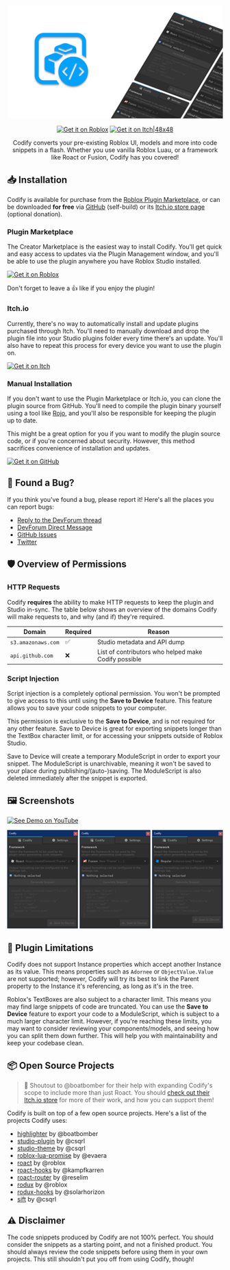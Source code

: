 <!-- Links -->
[plugin]: https://create.roblox.com/marketplace/asset/4749111907
[itch]: https://csqrl.itch.io/codify
[repo]: https://github.com/csqrl/codify-plugin
[issues]: https://github.com/csqrl/codify-plugin/issues
[rojo]: https://rojo.space
[devforum-thread]: https://devforum.roblox.com/t/473076
[devforum-dm]: https://devforum.roblox.com/new-message?username=csqrl&title=%5BCodify%5D%20Bug%20Report
[twitter]: https://twitter.com/csqrI
[yt-demo]: https://youtu.be/aLFWPKNiBGU

<!-- Images -->
[images/cover]: https://github.com/csqrl/codify-plugin/raw/main/assets/Cover.png
[images/roblox-badge]: https://gist.github.com/csqrl/56c5f18b229ca1e61feb6eb5fb149f43/raw/robloxAnimated.svg
[images/itch-badge]: https://gist.github.com/csqrl/56c5f18b229ca1e61feb6eb5fb149f43/raw/itch.svg
[images/github-badge]: https://gist.github.com/csqrl/56c5f18b229ca1e61feb6eb5fb149f43/raw/githubSource.svg
[images/screenshots-row]: https://github.com/csqrl/codify-plugin/raw/main/assets/PluginScreenshots.png
[images/yt-demo]: https://github.com/csqrl/codify-plugin/raw/main/assets/YouTubeEmbed.png

<!-- Content -->
<div align="center">

![Codify Cover Image][images/cover]

[![Get it on Roblox][images/roblox-badge]][plugin] [![Get it on Itch|48x48][images/itch-badge]][itch]

Codify converts your pre-existing Roblox UI, models and more into code snippets in a flash. Whether you use vanilla Roblox Luau, or a framework like Roact or Fusion, Codify has you covered!

</div>

## :inbox_tray: Installation

Codify is available for purchase from the [Roblox Plugin Marketplace][plugin], or can be downloaded **for free** via [GitHub][repo] (self-build) or its [Itch.io store page][itch] (optional donation).

### Plugin Marketplace

The Creator Marketplace is the easiest way to install Codify. You'll get quick and easy access to updates via the Plugin Management window, and you'll be able to use the plugin anywhere you have Roblox Studio installed.

[![Get it on Roblox][images/roblox-badge]][plugin]

Don't forget to leave a :thumbsup: like if you enjoy the plugin!

### Itch.io

Currently, there's no way to automatically install and update plugins purchased through Itch. You'll need to manually download and drop the plugin file into your Studio plugins folder every time there's an update. You'll also have to repeat this process for every device you want to use the plugin on.

[![Get it on Itch][images/itch-badge]][itch]

### Manual Installation

If you don't want to use the Plugin Marketplace or Itch.io, you can clone the plugin source from GitHub. You'll need to compile the plugin binary yourself using a tool like [Rojo][rojo], and you'll also be responsible for keeping the plugin up to date.

This might be a great option for you if you want to modify the plugin source code, or if you're concerned about security. However, this method sacrifices convenience of installation and updates.

[![Get it on GitHub][images/github-badge]][repo]

## :bug: Found a Bug?

If you think you've found a bug, please report it! Here's all the places you can report bugs:

* [Reply to the DevForum thread][devforum-thread]
* [DevForum Direct Message][devforum-dm]
* [GitHub Issues][issues]
* [Twitter][twitter]

## :shield: Overview of Permissions

### HTTP Requests

Codify **requires** the ability to make HTTP requests to keep the plugin and Studio in-sync. The table below shows an overview of the domains Codify will make requests to, and why (and if) they're required.

| Domain | Required | Reason |
|--------|----------|--------|
| `s3.amazonaws.com` | :white_check_mark: | Studio metadata and API dump |
| `api.github.com` | :x: | List of contributors who helped make Codify possible |

### Script Injection

Script injection is a completely optional permission. You won't be prompted to give access to this until using the **Save to Device** feature. This feature allows you to save your code snippets to your computer.

This permission is exclusive to the **Save to Device**, and is not required for any other feature. Save to Device is great for exporting snippets longer than the TextBox character limit, or for accessing your snippets outside of Roblox Studio.

Save to Device will create a temporary ModuleScript in order to export your snippet. The ModuleScript is unarchivable, meaning it won't be saved to your place during publishing/(auto-)saving. The ModuleScript is also deleted immediately after the snippet is exported.

## :framed_picture: Screenshots

[![See Demo on YouTube][images/yt-demo]][yt-demo]

![Screenshots][images/screenshots-row]

## :thinking: Plugin Limitations

Codify does not support Instance properties which accept another Instance as its value. This means properties such as `Adornee` or `ObjectValue.Value` are not supported; however, Codify will try its best to link the Parent property to the Instance it's referencing, as long as it's in the tree.

Roblox's TextBoxes are also subject to a character limit. This means you may find large snippets of code are truncated. You can use the **Save to Device** feature to export your code to a ModuleScript, which is subject to a much larger character limit. However, if you're reaching these limits, you may want to consider reviewing your components/models, and seeing how you can split them down further. This will help you with maintainability and keep your codebase clean.

## :package: Open Source Projects

> :mega: Shoutout to @boatbomber for their help with expanding Codify's scope to include more than just Roact. You should [check out their Itch.io store](https://boatbomber.itch.io/) for more of their work, and how you can support them!

Codify is built on top of a few open source projects. Here's a list of the projects Codify uses:

* [highlighter](https://github.com/boatbomber/highlighter) by @boatbomber
* [studio-plugin](https://github.com/csqrl/studio-plugin) by @csqrl
* [studio-theme](https://github.com/csqrl/studio-theme) by @csqrl
* [roblox-lua-promise](https://github.com/evaera/roblox-lua-promise) by @evaera
* [roact](https://github.com/roblox/roact) by @roblox
* [roact-hooks](https://github.com/kampfkarren/roact-hooks) by @kampfkarren
* [roact-router](https://github.com/reselim/roact-router) by @reselim
* [rodux](https://github.com/roblox/rodux) by @roblox
* [rodux-hooks](https://github.com/solarhorizon/rodux-hooks) by @solarhorizon
* [sift](https://github.com/csqrl/sift) by @csqrl

## :warning: Disclaimer

The code snippets produced by Codify are not 100% perfect. You should consider the snippets as a starting point, and not a finished product. You should always review the code snippets before using them in your own projects. This still shouldn't put you off from using Codify, though!
